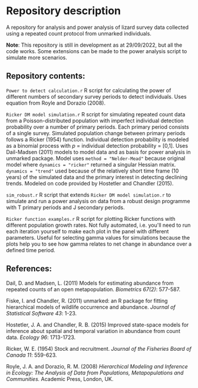 # Repository description
A repository for analysis and power analysis of lizard survey data collected using a repeated count 
protocol from unmarked individuals.

**Note**: This repository is still in development as at 29/09/2022, but all the code works. 
Some extensions can be made to the power analysis script to simulate more scenarios. 

## Repository contents:

`Power to detect calculation.r` R script for calculating the power of different numbers of secondary survey periods to detect individuals. 
Uses equation from Royle and Dorazio (2008).  

`Ricker DM model simulation.r` R script for simulating repeated count data from a Poisson-distributed population with imperfect individual detection probability over a number of primary periods. 
Each primary period consists of a single survey. Simulated population change between primary periods follows a Ricker (1954) function.
Individual detection probability is modeled as a binomial process with *p* = individual detection probability = [0,1].
Uses Dail-Madsen (2011) models to model data and as basis for power analysis in unmarked package.  Model uses `method = "Nelder-Mead"` because original model where `dynamics = "ricker"` returned a singular Hessian matrix.
`dynamics = "trend"` used because of the relatively short time frame (10 years) of the simulated data and the primary interest in detecting declining trends. 
Modeled on code provided by Hostetler and Chandler (2015).

`sim_robust.r` R script that extends `Ricker DM model simulation.r` to simulate and run a power analysis on data from a robust design programme with 
T primary periods and J secondary periods. 

`Ricker function examples.r` R script for plotting Ricker functions with different population growth rates. Not fully automated, 
i.e. you'll need to run each iteration yourself to make each plot in the panel with different parameters.
Useful for selecting gamma values for simulations because 
the plots help you to see how gamma relates to net change in abundance over a defined time period. 



## References: 

Dail, D. and Madsen, L. (2011) Models for estimating abundance from repeated counts of an open metapopulation. *Biometrics 67(2)*: 577-587.

Fiske, I. and Chandler, R. (2011) unmarked: an R package for fitting hierarchical models of wildlife occurrence and abundance. *Journal of Statistical Software 43*: 1-23. 

Hostetler, J. A. and Chandler, R. B. (2015) Improved state-space models for inference about spatial and temporal variation in abundance from count data. *Ecology 96*: 1713-1723.

Ricker, W. E. (1954) Stock and recruitment. *Journal of the Fisheries Board of Canada 11*: 559-623.   

Royle, J. A. and Dorazio, R. M. (2008) *Hierarchical Modeling and Inference in Ecology: The Analysis of Data from Populations, Metapopulations and Communities.* Academic Press, London, UK. 